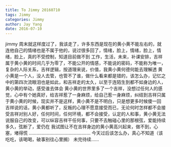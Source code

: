 ```yaml
---
title: To Jimmy 20160710
tags: Jimmy
categories: Jimmy
author: Jay Yang
date: 2016-07-10
---
```


jimmy
周末就这样度过了，我该走了，许多东西是现在的黄小黄不能左右的，就连他自己的情绪也是不属于他的，说过很多回了，情绪，脸上，情绪，脸上，情绪，脸上，真的不受控制，知道目前做不到
工作，生活，未来，补课安排，吉祥属于黄小黄的时间几乎为零了，不能公开的情感，不能说的密码，不能称为唯一，复杂的人际关系，吉祥逻辑，按道理来说，价值，我黄小黄何德何能去理解透
黄小黄是一个人，没人去管，也管不了谁，做什么看来都是错的，该怎么办，记忆之中的第四次流眼泪也是如此，和吉祥走的太久，以至于连陌生到都不如身边的人，黄小黄的举动，感受谁去体会
黄小黄的世界里多了一个吉祥，没想过任何人的感觉，心中有个她真好，给吉祥惹了一身麻烦，给自己惹一身麻烦，纠结到吉祥只属于黄小黄的时候，现实并不是这样，黄小黄不是不明白，只是想更多时候傻一回
吉祥说的话，黄小黄都听了，反叛的心理不愿意接受而已，无论何时怎样都不会接受吉祥对别人好，任何时间，任何环境，都不会接受，认定的人和事，黄小黄无法说服自己的改变，可以纵容吉祥干任何事，只要不去触碰心里的那根弦，爱能持续多久，弦断了，爱仍在
我试图让不在吉祥身边的黄小黄高兴起来，做不到，心塞，堵得慌
…………………………………………
今天过后该怎么办，真心不知道（该吃吃，该喝喝，破事别往心里搁）
未完待续……
